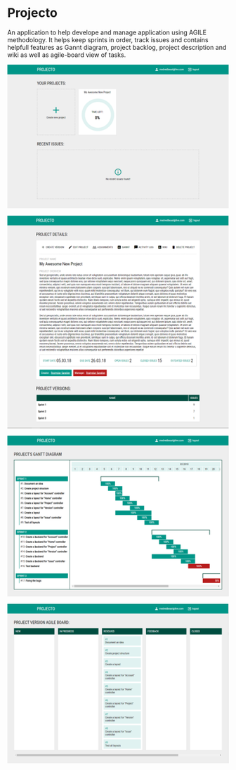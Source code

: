 # Projecto

An application to help develope and manage application using AGILE methodology. It helps keep sprints in order, track issues and contains helpfull features as Gannt diagram, project backlog, project description and wiki as well as agile-board view of tasks.

![Image 1](./readme/1.png)

![Image 2](./readme/2.png)

![Image 3](./readme/3.png)

![Image 4](./readme/4.png)
